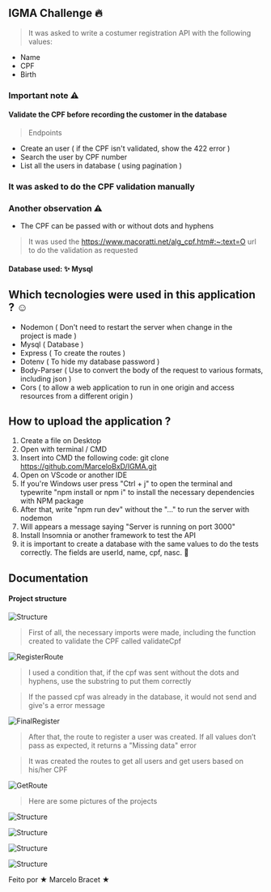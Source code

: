 ## IGMA Challenge 🔥

> It was asked to write a costumer registration API with the following values:

- Name
- CPF
- Birth

### Important note ⚠️

#### Validate the CPF before recording the customer in the database

> Endpoints

- Create an user ( if the CPF isn't validated, show the 422 error )
- Search the user by CPF number
- List all the users in database ( using pagination )

### It was asked to do the CPF validation manually

### Another observation ⚠️

- The CPF can be passed with or without dots and hyphens

> It was used the https://www.macoratti.net/alg_cpf.htm#:~:text=O url to do the validation as requested

#### Database used: ✨ Mysql

## Which tecnologies were used in this application ? ☺️

- Nodemon ( Don't need to restart the server when change in the project is made )
- Mysql ( Database )
- Express ( To create the routes )
- Dotenv ( To hide my database password )
- Body-Parser ( Use to convert the body of the request to various formats, including json )
- Cors ( to allow a web application to run in one origin and access resources from a different origin )

## How to upload the application ?

1. Create a file on Desktop
2. Open with terminal / CMD
3. Insert into CMD the following code: git clone https://github.com/MarceloBxD/IGMA.git
4. Open on VScode or another IDE
5. If you're Windows user press "Ctrl + j" to open the terminal and typewrite "npm install or npm i" to install the necessary dependencies with NPM package
6. After that, write "npm run dev" without the "..." to run the server with nodemon
7. Will appears a message saying "Server is running on port 3000"
8. Install Insomnia or another framework to test the API
9. it is important to create a database with the same values ​​to do the tests correctly. The fields are userId, name, cpf, nasc.
   💎

## Documentation

#### Project structure

![Structure](https://raw.githubusercontent.com/MarceloBxD/IGMA/master/src/images/Igma-content.png?token=GHSAT0AAAAAAB5KLEV7GS3I532FEROA5PO2Y7MFFCA)

> First of all, the necessary imports were made, including the function created to validate the CPF called validateCpf

![RegisterRoute](<https://raw.githubusercontent.com/MarceloBxD/IGMA/master/src/images/register(1).png>)

> I used a condition that, if the cpf was sent without the dots and hyphens, use the substring to put them correctly

> If the passed cpf was already in the database, it would not send and give's a error message

![FinalRegister](<https://raw.githubusercontent.com/MarceloBxD/IGMA/master/src/images/register(2).png>)

> After that, the route to register a user was created. If all values don’t pass as expected, it returns a "Missing data" error

> It was created the routes to get all users and get users based on his/her CPF

![GetRoute](https://raw.githubusercontent.com/MarceloBxD/IGMA/master/src/images/finalGets.png?token=GHSAT0AAAAAAB5KLEV7SN5MI4LQQ7A7ZGA4Y7MFPYA)

> Here are some pictures of the projects

![Structure](<https://raw.githubusercontent.com/MarceloBxD/IGMA/master/src/images/CreateUser(1).png>)

![Structure](<https://raw.githubusercontent.com/MarceloBxD/IGMA/master/src/images/CreateUser(2).png>)

![Structure](<https://raw.githubusercontent.com/MarceloBxD/IGMA/master/src/images/CreateUser(3).png>)

![Structure](https://raw.githubusercontent.com/MarceloBxD/IGMA/master/src/images/userByCpf.png)

Feito por ★ Marcelo Bracet ★
